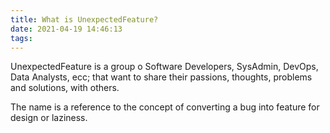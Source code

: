 ```yaml
---
title: What is UnexpectedFeature?
date: 2021-04-19 14:46:13
tags:
---
```


UnexpectedFeature is a group o Software Developers, SysAdmin, DevOps, Data Analysts, ecc; that want to share their passions, thoughts, problems and solutions, with others.

The name is a reference to the concept of converting a bug into feature for design or laziness.
